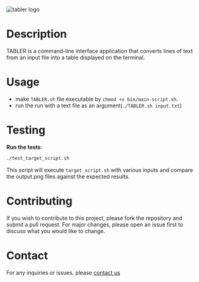 ![tabler logo](./logo.png)

# Description
TABLER is a command-line interface application that converts lines of text from an input file into a table displayed on the terminal.

# Usage
- make `TABLER.sh` file executable by `chmod +x bin/main-script.sh`.
- run the run with a text file as an argument(`./TABLER.sh input.txt`)

# Testing
**Run the tests**:
```bash
./test_target_script.sh
```
This script will execute `target_script.sh` with various inputs and compare the output.png files against the expected results.

# Contributing
If you wish to contribute to this project, please fork the repository and submit a pull request. For major changes, please open an issue first to discuss what you would like to change.

# Contact
For any inquiries or issues, please [contact us](mailto:dropress1@gmail.com)